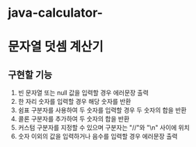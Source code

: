 # java-calculator-
# 문자열 덧셈 계산기
## 구현할 기능
1. 빈 문자열 또는 null 값을 입력할 경우 에러문장 출력
2. 한 자리 숫자를 입력할 경우 해당 숫자를 반환
3. 쉼표 구분자를 사용하여 두 숫자를 입력할 경우 두 숫자의 합을 반환
4. 콜론 구분자를 추가하여 두 숫자의 합을 반환
5. 커스텀 구분자를 지정할 수 있으며 구분자는 "//"와 "\n" 사이에 위치
6. 숫자 이외의 값을 입력하거나 음수를 입력할 경우 에러문장 출력